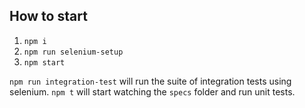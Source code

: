 ## How to start

1) `npm i`
2) `npm run selenium-setup`
3) `npm start`

`npm run integration-test` will run the suite of 
integration tests using selenium. `npm t` will start
watching the `specs` folder and run unit tests.
